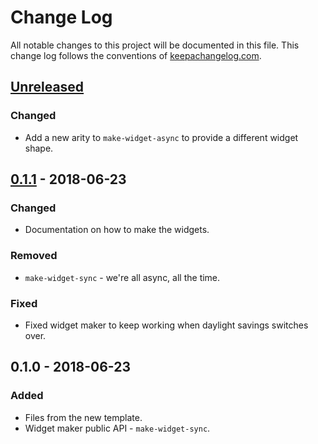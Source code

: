 # Change Log
All notable changes to this project will be documented in this file. This change log follows the conventions of [keepachangelog.com](http://keepachangelog.com/).

## [Unreleased]
### Changed
- Add a new arity to `make-widget-async` to provide a different widget shape.

## [0.1.1] - 2018-06-23
### Changed
- Documentation on how to make the widgets.

### Removed
- `make-widget-sync` - we're all async, all the time.

### Fixed
- Fixed widget maker to keep working when daylight savings switches over.

## 0.1.0 - 2018-06-23
### Added
- Files from the new template.
- Widget maker public API - `make-widget-sync`.

[Unreleased]: https://github.com/your-name/basic/compare/0.1.1...HEAD
[0.1.1]: https://github.com/your-name/basic/compare/0.1.0...0.1.1
